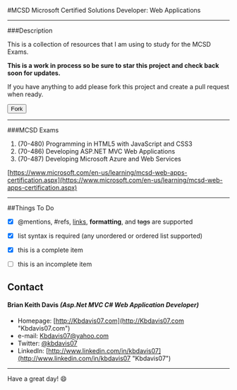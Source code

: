 #MCSD
Microsoft Certified Solutions Developer: Web Applications




----------
###Description

This is a collection of resources that I am using to study for the MCSD Exams.

**This is a work in process so be sure to star this project and check back soon for updates.**

If you have anything to add please fork this project and create a pull request when ready.

<button type="submit" class="btn btn-sm btn-with-count" data-ga-click="Repository, show fork modal, action:files#disambiguate; text:Fork" title="Fork your own copy of kbdavis07/MCSD to your account" aria-label="Fork your own copy of kbdavis07/MCSD to your account">
              <span class="octicon octicon-repo-forked "></span>
              Fork
            </button>



---
###MCSD Exams

1. (70-480) Programming in HTML5 with JavaScript and CSS3
2. (70-486) Developing ASP.NET MVC Web Applications
3. (70-487) Developing Microsoft Azure and Web Services



[https://www.microsoft.com/en-us/learning/mcsd-web-apps-certification.aspx](https://www.microsoft.com/en-us/learning/mcsd-web-apps-certification.aspx)

---




##Things To Do
- [x] @mentions, #refs, [links](), **formatting**, and <del>tags</del> are supported
- [x] list syntax is required (any unordered or ordered list supported)
- [x] this is a complete item
- [ ] this is an incomplete item







## Contact
#### Brian Keith Davis _(Asp.Net MVC C# Web Application Developer)_
* Homepage: [http://Kbdavis07.com](http://Kbdavis07.com "Kbdavis07.com")
* e-mail:   Kbdavis07@yahoo.com
* Twitter: [@kbdavis07](https://twitter.com/kbdavis07 "kbdavis07 on twitter")
* LinkedIn: [http://www.linkedin.com/in/kbdavis07](http://www.linkedin.com/in/kbdavis07 "Kbdavis07")






---

Have a great day!  :smile:


